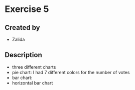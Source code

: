 
# Exercise 5

## Created by
- Zalida

## Description 
- three different charts
- pie chart: I had 7 different colors for the number of votes
- bar chart: 
- horizontal bar chart

